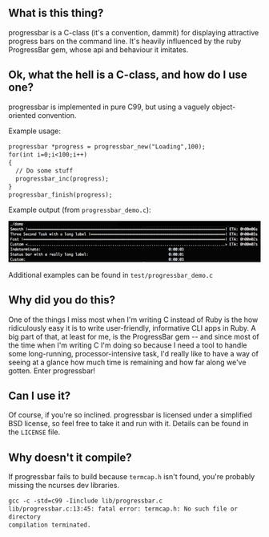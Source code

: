 ## What is this thing?

progressbar is a C-class (it's a convention, dammit) for displaying attractive
progress bars on the command line. It's heavily influenced by the ruby ProgressBar
gem, whose api and behaviour it imitates.

## Ok, what the hell is a C-class, and how do I use one?

progressbar is implemented in pure C99, but using a vaguely object-oriented convention.

Example usage:

    progressbar *progress = progressbar_new("Loading",100);
    for(int i=0;i<100;i++)
    {
      // Do some stuff
      progressbar_inc(progress);
    }
    progressbar_finish(progress);

Example output (from `progressbar_demo.c`):

![demo output](example_output/demo.png)

Additional examples can be found in `test/progressbar_demo.c`

## Why did you do this?

One of the things I miss most when I'm writing C instead of Ruby is the
how ridiculously easy it is to write user-friendly, informative CLI apps
in Ruby. A big part of that, at least for me, is the ProgressBar gem --
and since most of the time when I'm writing C I'm doing so because I need
a tool to handle some long-running, processor-intensive task, I'd really
like to have a way of seeing at a glance how much time is remaining and
how far along we've gotten. Enter progressbar!

## Can I use it?

Of course, if you're so inclined. progressbar is licensed under a simplified BSD license,
so feel free to take it and run with it. Details can be found in the `LICENSE` file.

## Why doesn't it compile?

If progressbar fails to build because `termcap.h` isn't found, you're probably missing the ncurses dev libraries.

    gcc -c -std=c99 -Iinclude lib/progressbar.c
    lib/progressbar.c:13:45: fatal error: termcap.h: No such file or directory
    compilation terminated.
